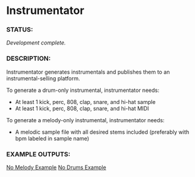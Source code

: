 # Instrumentator

### STATUS:

*Development complete.*

### DESCRIPTION:

Instrumentator generates instrumentals and publishes them to an instrumental-selling platform.

To generate a drum-only instrumental, instrumentator needs:
- At least 1 kick, perc, 808, clap, snare, and hi-hat sample
- At least 1 kick, perc, 808, clap, snare, and hi-hat MIDI

To generate a melody-only instrumental, instrumentator needs:
- A melodic sample file with all desired stems included (preferably with bpm labeled in sample name)

### EXAMPLE OUTPUTS:

[No Melody Example](http://sndup.net/3rrc)
[No Drums Example](http://sndup.net/njws)